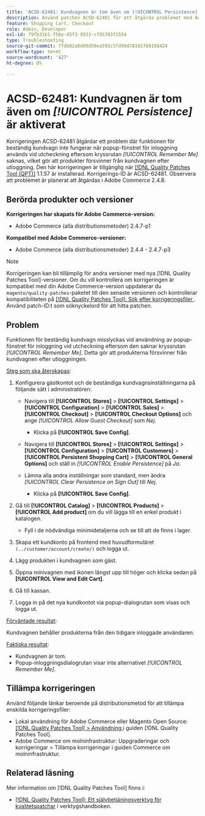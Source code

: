 ```yaml
---
title: 'ACSD-62481: Kundvagnen är tom även om [!UICONTROL Persistence] är aktiverat'
description: Använd patchen ACSD-62481 för att åtgärda problemet med Adobe Commerce där funktionen för beständig kundvagn inte fungerar när du använder popup-fönstret för inloggning vid utcheckning.
feature: Shopping Cart, Checkout
role: Admin, Developer
exl-id: 79fb3161-f56e-45f3-9933-cf95703f1554
type: Troubleshooting
source-git-commit: 7fdb02a6d89d50ea593c5fd99d78101f89198424
workflow-type: tm+mt
source-wordcount: '427'
ht-degree: 0%

---
```


# ACSD-62481: Kundvagnen är tom även om *[!UICONTROL Persistence]* är aktiverat

Korrigeringen ACSD-62481 åtgärdar ett problem där funktionen för beständig kundvagn inte fungerar när popup-fönstret för inloggning används vid utcheckning eftersom kryssrutan *[!UICONTROL Remember Me]* saknas, vilket gör att produkter försvinner från kundvagnen efter utloggning. Den här korrigeringen är tillgänglig när [[!DNL Quality Patches Tool (QPT)]](/help/tools/quality-patches-tool/quality-patches-tool-to-self-serve-quality-patches.md) 1.1.57 är installerad. Korrigerings-ID är ACSD-62481. Observera att problemet är planerat att åtgärdas i Adobe Commerce 2.4.8.

## Berörda produkter och versioner

**Korrigeringen har skapats för Adobe Commerce-version:**

* Adobe Commerce (alla distributionsmetoder) 2.4.7-p1

**Kompatibel med Adobe Commerce-versioner:**

* Adobe Commerce (alla distributionsmetoder) 2.4.4 - 2.4.7-p3

>[!NOTE]
>
>Korrigeringen kan bli tillämplig för andra versioner med nya [!DNL Quality Patches Tool]-versioner. Om du vill kontrollera om korrigeringen är kompatibel med din Adobe Commerce-version uppdaterar du `magento/quality-patches`-paketet till den senaste versionen och kontrollerar kompatibiliteten på [[!DNL Quality Patches Tool]: Sök efter korrigeringsfiler ](https://experienceleague.adobe.com/tools/commerce-quality-patches/index.html?lang=sv-SE). Använd patch-ID:t som söknyckelord för att hitta patchen.

## Problem

Funktionen för beständig kundvagn misslyckas vid användning av popup-fönstret för inloggning vid utcheckning eftersom den saknar kryssrutan *[!UICONTROL Remember Me]*. Detta gör att produkterna försvinner från kundvagnen efter utloggningen.

<u>Steg som ska återskapas</u>:

1. Konfigurera gästkontot och de beständiga kundvagnsinställningarna på följande sätt i administratören:

   * Navigera till **[!UICONTROL Stores]** > **[!UICONTROL Settings]** > **[!UICONTROL Configuration]** > **[!UICONTROL Sales]** > **[!UICONTROL Checkout]** > **[!UICONTROL Checkout Options]** och ange *[!UICONTROL Allow Guest Checkout]* som *Nej*.

      * Klicka på **[!UICONTROL Save Config]**.

   * Navigera till **[!UICONTROL Stores]** > **[!UICONTROL Settings]** > **[!UICONTROL Configuration]** > **[!UICONTROL Customers]** > **[!UICONTROL Persistent Shopping Cart]** > **[!UICONTROL General Options]** och ställ in *[!UICONTROL Enable Persistence]* på *Ja*.
   * Lämna alla andra inställningar som standard, men ändra *[!UICONTROL Clear Persistence on Sign Out]* till *Nej*.

      * Klicka på **[!UICONTROL Save Config]**.

1. Gå till **[!UICONTROL Catalog]** > **[!UICONTROL Products]** > **[!UICONTROL Add product]** om du vill lägga till en enkel produkt i katalogen.

   * Fyll i de nödvändiga minimidetaljerna och se till att de finns i lager.

1. Skapa ett kundkonto på frontend med huvudformuläret `(../customer/account/create/)` och logga ut.
1. Lägg produkten i kundvagnen som gäst.
1. Öppna minivagnen med ikonen längst upp till höger och klicka sedan på **[!UICONTROL View and Edit Cart]**.
1. Gå till kassan.
1. Logga in på det nya kundkontot via popup-dialogrutan som visas och logga ut.

<u>Förväntade resultat</u>:

Kundvagnen behåller produkterna från den tidigare inloggade användaren.

<u>Faktiska resultat</u>:

* Kundvagnen är tom.
* Popup-inloggningsdialogrutan visar inte alternativet *[!UICONTROL Remember Me]*.

## Tillämpa korrigeringen

Använd följande länkar beroende på distributionsmetod för att tillämpa enskilda korrigeringsfiler:

* Lokal användning för Adobe Commerce eller Magento Open Source: [[!DNL Quality Patches Tool] > Användning ](/help/tools/quality-patches-tool/usage.md) i guiden [!DNL Quality Patches Tool].
* Adobe Commerce om molninfrastruktur: Uppgraderingar och korrigeringar > Tillämpa korrigeringar i guiden Commerce om molninfrastruktur.

## Relaterad läsning

Mer information om [!DNL Quality Patches Tool] finns i:

* [[!DNL Quality Patches Tool]: Ett självbetjäningsverktyg för kvalitetspatchar](/help/tools/quality-patches-tool/quality-patches-tool-to-self-serve-quality-patches.md) i verktygshandboken.
